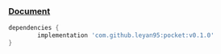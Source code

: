 ### [Document](https://www.yuque.com/shusheng/suibqb)
```groovy
dependencies {
        implementation 'com.github.leyan95:pocket:v0.1.0'
}
```